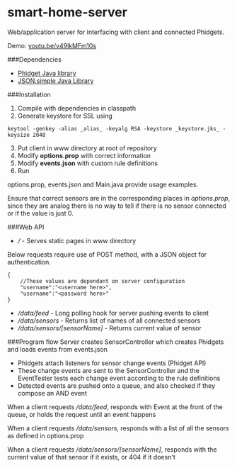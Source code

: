 # smart-home-server

Web/application server for interfacing with client and connected Phidgets.

Demo: [youtu.be/v49lkMFm10s](https://youtu.be/v49lkMFm10s)

###Dependencies
* [Phidget Java library](http://www.phidgets.com/docs/Language_-_Java)
* [JSON.simple Java Library](https://code.google.com/p/json-simple/)

###Installation
1. Compile with dependencies in classpath
2. Generate keystore for SSL using
```
keytool -genkey -alias _alias_ -keyalg RSA -keystore _keystore.jks_ -keysize 2048
```
3. Put client in www directory at root of repository
4. Modify __options.prop__ with correct information
5. Modify __events.json__ with custom rule definitions
5. Run

options.prop, events.json and Main.java provide usage examples.

Ensure that correct sensors are in the corresponding places in _options.prop_, since they are analog there is no way to tell if there is no sensor connected or if the value is just 0.

###Web API
* */* - Serves static pages in www directory

Below requests require use of POST method, with a JSON object for authentication.
```
{
    //These values are dependant on server configuration
    "username":"<username here>",
    "username":"<password here>"
}
```

* */data/feed* - Long polling hook for server pushing events to client
* */data/sensors* - Returns list of names of all connected sensors
* */data/sensors/[sensorName]* - Returns current value of sensor

###Program flow
Server creates SensorController which creates Phidgets and loads events from events.json
* Phidgets attach listeners for sensor change events (Phidget API)
* These change events are sent to the SensorController and the EventTester tests each change event according to the rule definitions
* Detected events are pushed onto a queue, and also checked if they compose an AND event

When a client requests */data/feed*, responds with Event at the front of the queue, or holds the request until an event happens

When a client requests */data/sensors*, responds with a list of all the sensors as defined in options.prop

When a client requests */data/sensors/[sensorName]*, responds with the current value of that sensor if it exists, or 404 if it doesn't
